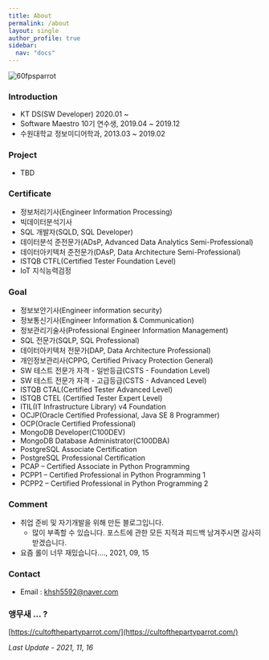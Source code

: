 ```yaml
---
title: About
permalink: /about
layout: single
author_profile: true
sidebar:
  nav: "docs"
---
```


![60fpsparrot](https://user-images.githubusercontent.com/44635266/75249174-0d5f5680-5819-11ea-896a-de4e0c4dc13b.gif)

### Introduction

* KT DS(SW Developer) 2020.01 ~
* Software Maestro 10기 연수생, 2019.04 ~ 2019.12
* 수원대학교 정보미디어학과, 2013.03 ~ 2019.02

### Project

* TBD

### Certificate

* 정보처리기사(Engineer Information Processing)
* 빅데이터분석기사
* SQL 개발자(SQLD, SQL Developer)
* 데이터분석 준전문가(ADsP, Advanced Data Analytics Semi-Professional)
* 데이터아키텍처 준전문가(DAsP, Data Architecture Semi-Professional)
* ISTQB CTFL(Certified Tester Foundation Level)
* IoT 지식능력검정

### Goal 
    
* 정보보안기사(Engineer information security)
* 정보통신기사(Engineer Information & Communication)
* 정보관리기술사(Professional Engineer Information Management)
* SQL 전문가(SQLP, SQL Professional)
* 데이터아키텍처 전문가(DAP, Data Architecture Professional)
* 개인정보관리사(CPPG, Certified Privacy Protection General)
* SW 테스트 전문가 자격 - 일반등급(CSTS - Foundation Level)
* SW 테스트 전문가 자격 - 고급등급(CSTS - Advanced Level)
* ISTQB CTAL(Certified Tester Advanced Level)
* ISTQB CTEL (Certified Tester Expert Level)
* ITIL(IT Infrastructure Library) v4 Foundation
* OCJP(Oracle Certified Professional, Java SE 8 Programmer)
* OCP(Oracle Certified Professional)
* MongoDB Developer(C100DEV)
* MongoDB Database Administrator(C100DBA)
* PostgreSQL Associate Certification
* PostgreSQL Professional Certification
* PCAP – Certified Associate in Python Programming
* PCPP1 – Certified Professional in Python Programming 1
* PCPP2 – Certified Professional in Python Programming 2

### Comment

* 취업 준비 및 자기개발을 위해 만든 블로그입니다. 
    * 많이 부족할 수 있습니다. 포스트에 관한 모든 지적과 피드백 남겨주시면 감사히 받겠습니다.
* 요즘 롤이 너무 재밌습니다...., 2021, 09, 15

### Contact

* Email : khsh5592@naver.com

### 앵무새 ... ?

[https://cultofthepartyparrot.com/](https://cultofthepartyparrot.com/)

*Last Update - 2021, 11, 16*